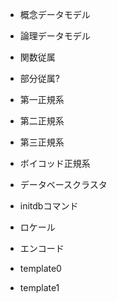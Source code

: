 - 概念データモデル
- 論理データモデル
- 関数従属
- 部分従属?

- 第一正規系
- 第二正規系
- 第三正規系
- ボイコッド正規系



- データベースクラスタ

- initdbコマンド
- ロケール
- エンコード
- template0
- template1